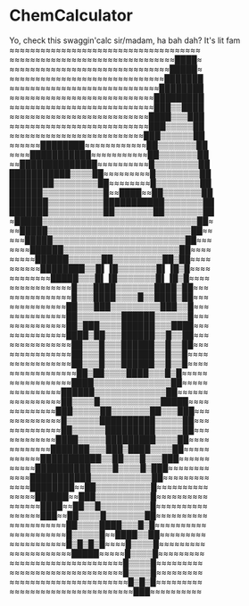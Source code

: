# ChemCalculator
Yo, check this swaggin'calc sir/madam, ha bah dah?
It's lit fam
≈≈≈≈≈≈≈≈≈≈≈≈≈≈≈≈≈≈≈≈≈≈≈≈≈≈≈≈≈≈≈≈≈≈≈≈≈
≈≈≈≈≈≈≈≈≈≈≈≈≈≈≈≈≈≈≈≈≈≈≈≈≈≈≈≈≈≈≈≈████≈
≈≈≈≈≈≈≈≈≈≈≈≈≈≈≈≈≈≈≈≈≈≈≈≈≈≈≈≈≈≈≈█████≈
≈≈≈≈≈≈≈≈≈≈≈≈≈≈≈≈≈≈≈≈≈≈≈≈≈≈≈≈≈≈███████
≈≈≈≈≈≈≈≈≈≈≈≈≈≈≈≈≈≈≈≈≈≈≈≈≈≈≈≈≈████████
≈≈≈≈≈≈≈≈≈≈≈≈≈≈≈≈≈≈≈≈≈≈≈≈≈≈≈≈█████████
≈≈≈≈≈≈≈≈≈≈≈≈≈≈≈≈≈≈≈≈≈≈≈≈≈≈≈≈███▒▒████
≈≈≈≈≈≈≈≈≈≈≈≈≈≈≈≈≈≈≈≈≈≈≈≈≈≈≈████▒▒▒███
≈≈≈≈≈≈≈≈≈≈≈≈≈≈≈≈≈≈≈≈≈≈≈≈≈≈≈███▒▒▒▒▒██
≈≈≈≈≈≈≈≈≈≈≈≈≈≈≈≈≈≈≈≈≈≈≈≈≈≈███▒▒▒▒▒▒██
≈≈≈≈≈≈████████≈≈≈≈≈≈≈≈≈≈≈≈██▒▒▒▒▒▒▒██
≈≈≈≈███████████≈≈≈≈≈≈≈≈≈≈≈██▒▒▒▒▒▒▒██
≈≈██████████████≈≈≈≈≈≈≈≈≈≈█▒▒▒▒▒▒▒▒██
███████████▒▒▒▒██≈≈≈≈≈≈≈≈≈█▒▒▒▒▒▒▒▒██
████████▒▒▒▒▒▒▒▒██≈≈≈≈≈≈≈≈█▒▒▒▒▒▒▒▒██
██████▒▒▒▒▒▒▒▒▒▒▒█≈≈████≈≈██▒▒▒▒▒▒▒██
███████▒▒▒▒▒▒▒▒▒▒███████████▒▒▒▒▒▒▒██
███████▒▒▒▒▒▒▒▒▒▒██▒▒▒▒▒▒▒██▒▒▒▒▒▒▒██
≈█████▒▒▒▒▒▒▒▒▒▒▒▒▒▒▒▒▒▒▒▒▒▒▒▒▒▒▒▒██≈
≈≈█████▒▒▒▒▒▒▒▒▒▒▒▒▒▒▒▒▒▒▒▒▒▒▒▒▒▒██≈≈
≈≈≈█████▒▒▒▒▒▒▒▒▒▒▒▒▒▒▒▒▒▒▒▒▒▒▒▒██≈≈≈
≈≈≈≈██████▒▒▒▒▒▒▒▒▒▒▒▒▒▒▒▒▒▒▒▒▒██≈≈≈≈
≈≈≈≈≈██████▒▒▒▒▒▒██▒▒▒▒▒▒▒▒▒██▒██≈≈≈≈
≈≈≈≈≈≈████████▒▒█▌▐█▒▒▒▒▒▒▒█▌▐█▒█≈≈≈≈
≈≈≈≈≈≈≈≈█████▒▒▒█▌▐█▒▒▒▒▒▒▒█▌▐█▒█≈≈≈≈
≈≈≈≈≈≈≈≈≈≈≈≈█▒▒▒████▒▒▒▒▒▒▒████▒██≈≈≈
≈≈≈≈≈≈≈≈≈≈≈≈█▒▒▒████▒▒▒▒█▒▒████▒██≈≈≈
≈≈≈≈≈≈≈≈≈≈≈██▒▒▒███▒▒▒▒▒▒▒▒▒███▒▒█≈≈≈
≈≈≈≈≈≈≈≈≈≈≈██▒▒▒▒▒▒▒▒██████▒▒▒▒▒▒█≈≈≈
≈≈≈≈≈≈≈≈≈≈≈██▒███▒▒▒▒██████▒▒▒████≈≈≈
≈≈≈≈≈≈≈≈≈≈≈████▒██▒▒▒██████▒▒█▒▒██≈≈≈
≈≈≈≈≈≈≈≈≈≈≈≈██▒▒▒█▒▒▒██████▒▒█▒▒██≈≈≈
≈≈≈≈≈≈≈≈≈≈≈≈██▒▒▒█▒▒▒██████▒▒█▒▒█≈≈≈≈
≈≈≈≈≈≈≈≈≈≈≈≈██▒▒▒█▒▒▒██████▒▒█▒▒█≈≈≈≈
≈≈≈≈≈≈≈≈≈≈≈≈≈██▒██▒▒▒▒████▒▒▒█▒█≈≈≈≈≈
≈≈≈≈≈≈≈≈≈≈≈≈████▒▒▒▒▒▒▒▒▒▒▒▒▒▒██≈≈≈≈≈
≈≈≈≈≈≈≈≈≈≈██████▒▒▒▒▒▒▒▒▒▒▒▒▒██≈≈≈≈≈≈
≈≈≈≈≈≈≈≈≈≈██▒▒▒▒█▒▒▒▒▒▒▒▒▒▒▒█████≈≈≈≈
≈≈≈≈≈≈≈≈≈███▒▒▒▒▒██▒▒▒▒▒▒▒██▒▒▒███≈≈≈
≈≈≈≈≈≈≈≈≈≈█▒▒▒▒▒▒██████████▒▒▒▒▒██≈≈≈
≈≈≈≈≈≈≈≈≈≈██▒▒▒▒▒▒█████████▒▒▒▒▒██≈≈≈
≈≈≈≈≈≈≈≈≈████▒▒▒▒▒█████████▒▒▒▒██≈≈≈≈
≈≈≈≈≈≈≈≈███████▒▒▒███▒████▒▒▒▒██≈≈≈≈≈
≈≈≈≈≈≈███████████▒▒██▒▒▒█▒▒▒███≈≈≈≈≈≈
≈≈≈≈≈██████████▒▒▒▒█▒▒▒▒█▒███≈≈≈≈≈≈≈≈
≈≈≈≈███████████▒▒▒▒▒▒▒▒▒▒▒██≈≈≈≈≈≈≈≈≈
≈≈≈≈████████≈≈██▒▒▒▒▒▒▒▒▒▒█≈≈≈≈≈≈≈≈≈≈
≈≈≈≈≈██████≈≈███▒▒▒▒▒▒▒▒▒▒█≈≈≈≈≈≈≈≈≈≈
≈≈≈≈≈≈████≈≈██▒▒█▒▒▒▒▒▒▒▒▒█≈≈≈≈≈≈≈≈≈≈
≈≈≈≈≈≈███≈≈██▒▒▒▒█▒▒▒▒▒▒▒██≈≈≈≈≈≈≈≈≈≈
≈≈≈≈≈≈≈≈≈≈≈██▒▒▒▒████▒▒▒█▒█≈≈≈≈≈≈≈≈≈≈
≈≈≈≈≈≈≈≈≈≈≈█▒▒▒▒▒█≈≈████▒▒██≈≈≈≈≈≈≈≈≈
≈≈≈≈≈≈≈≈≈≈≈█▒█▒█▒█≈≈≈≈█▒▒▒▒█≈≈≈≈≈≈≈≈≈
≈≈≈≈≈≈≈≈≈≈≈≈█████≈≈≈≈≈█▒▒▒▒█≈≈≈≈≈≈≈≈≈
≈≈≈≈≈≈≈≈≈≈≈≈≈≈≈≈≈≈≈≈≈≈█▒▒▒▒█≈≈≈≈≈≈≈≈≈
≈≈≈≈≈≈≈≈≈≈≈≈≈≈≈≈≈≈≈≈≈≈█▒▒▒▒█≈≈≈≈≈≈≈≈≈
≈≈≈≈≈≈≈≈≈≈≈≈≈≈≈≈≈≈≈≈≈≈≈█▒█▒█≈≈≈≈≈≈≈≈≈
≈≈≈≈≈≈≈≈≈≈≈≈≈≈≈≈≈≈≈≈≈≈≈≈███≈≈≈≈≈≈≈≈≈≈
